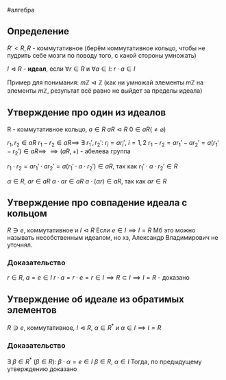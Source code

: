 #алгебра 
## Определение
$R' < R, R$ - коммутативное 
(берём коммутативное кольцо, чтобы не пудрить себе мозги по поводу того, с какой стороны умножать)

$I \vartriangleleft R$ - **идеал**, если $\forall r \in R$ и $\forall a \in I: \ r \cdot a \in I$

Пример для понимания: $m \mathbb{Z} \vartriangleleft \mathbb{Z}$ (как ни умножай элементы $m \mathbb{Z}$ на элементы $m \mathbb{Z}$, результат всё равно не выйдет за пределы идеала)

## Утверждение про один из идеалов
R - коммутативное кольцо, $a \in R$
$aR \vartriangleleft R$
$0 \in aR (\neq \varnothing)$

$r_1, r_2 \in aR$
$r_1 - r_2 \in aR \implies$
$\exists \ r_1', r_2': \ r_i = ar_i', \ i = 1, 2$
$r_1 - r_2 = ar_1' - ar_2' = a(r_1' - r_2') \in aR \implies$
$\implies (aR, +)$ - абелева группа

$r_1 \cdot r_2 = a r_1' \cdot ar_2' = a(r_1' \cdot a \cdot r_2') \in aR$, так как $r_1' \cdot a \cdot r_2' \in R$


$\alpha \in R, \ ar \in aR$
$\alpha \cdot ar \in aR$
$a \cdot (\alpha r) \in aR$, так как $\alpha r \in R$

## Утверждение про совпадение идеала с кольцом
$R \ni e$, коммутативное и $I \vartriangleleft R$
Если $e \in I \implies I = R$
Мб это можно называть несобственным идеалом, но хз, Александр Владимирович не уточнял.

### Доказательство
$r \in R, \ a = e \in I$
$r \cdot a = r \cdot e = r \in I \implies R \subset I \implies I = R$ - доказано

## Утверждение об идеале из обратимых элементов
$R \ni e$, коммутативное, $I \vartriangleleft R, \ \alpha \in R^*$ и $\alpha \in I \implies I = R$

### Доказательство
$\exists \ \beta \in R^* \ (\beta \in R):$
$\beta \cdot \alpha = e \in I$
$\beta \in R, \ \alpha \in I$
Тогда, по предыдущему утверждению доказано